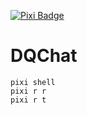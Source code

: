 [![Pixi Badge](https://img.shields.io/endpoint?url=https://raw.githubusercontent.com/prefix-dev/pixi/main/assets/badge/v0.json)](https://pixi.sh)

# DQChat

```shell
pixi shell
pixi r r
pixi r t
```
